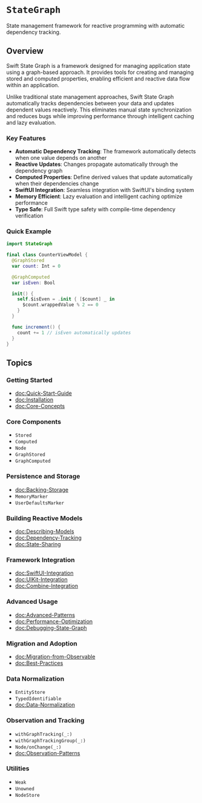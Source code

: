 # ``StateGraph``

State management framework for reactive programming with automatic dependency tracking.

## Overview

Swift State Graph is a framework designed for managing application state using a graph-based approach. It provides tools for creating and managing stored and computed properties, enabling efficient and reactive data flow within an application.

Unlike traditional state management approaches, Swift State Graph automatically tracks dependencies between your data and updates dependent values reactively. This eliminates manual state synchronization and reduces bugs while improving performance through intelligent caching and lazy evaluation.

### Key Features

- **Automatic Dependency Tracking**: The framework automatically detects when one value depends on another
- **Reactive Updates**: Changes propagate automatically through the dependency graph
- **Computed Properties**: Define derived values that update automatically when their dependencies change  
- **SwiftUI Integration**: Seamless integration with SwiftUI's binding system
- **Memory Efficient**: Lazy evaluation and intelligent caching optimize performance
- **Type Safe**: Full Swift type safety with compile-time dependency verification

### Quick Example

```swift
import StateGraph

final class CounterViewModel {
  @GraphStored
  var count: Int = 0

  @GraphComputed
  var isEven: Bool

  init() {
    self.$isEven = .init { [$count] _ in
      $count.wrappedValue % 2 == 0
    }
  }

  func increment() {
    count += 1 // isEven automatically updates
  }
}
```

## Topics

### Getting Started

- <doc:Quick-Start-Guide>
- <doc:Installation>
- <doc:Core-Concepts>

### Core Components

- ``Stored``
- ``Computed``
- ``Node``
- ``GraphStored``
- ``GraphComputed``

### Persistence and Storage

- <doc:Backing-Storage>
- ``MemoryMarker``
- ``UserDefaultsMarker``

### Building Reactive Models

- <doc:Describing-Models>
- <doc:Dependency-Tracking>
- <doc:State-Sharing>

### Framework Integration

- <doc:SwiftUI-Integration>
- <doc:UIKit-Integration>
- <doc:Combine-Integration>

### Advanced Usage

- <doc:Advanced-Patterns>
- <doc:Performance-Optimization>
- <doc:Debugging-State-Graph>

### Migration and Adoption

- <doc:Migration-from-Observable>
- <doc:Best-Practices>

### Data Normalization

- ``EntityStore``
- ``TypedIdentifiable``
- <doc:Data-Normalization>

### Observation and Tracking

- ``withGraphTracking(_:)``
- ``withGraphTrackingGroup(_:)``
- ``Node/onChange(_:)``
- <doc:Observation-Patterns>

### Utilities

- ``Weak``
- ``Unowned``
- ``NodeStore``
